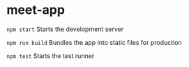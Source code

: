# meet-app

`npm start`
    Starts the development server

`npm run build`
    Bundles the app into static files for production

`npm test`
    Starts the test runner
